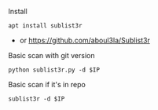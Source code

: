 
Install
```
apt install sublist3r
```

- or https://github.com/aboul3la/Sublist3r

Basic scan with git version
```
python sublist3r.py -d $IP
```

Basic scan if it's in repo
```
sublist3r -d $IP
```

